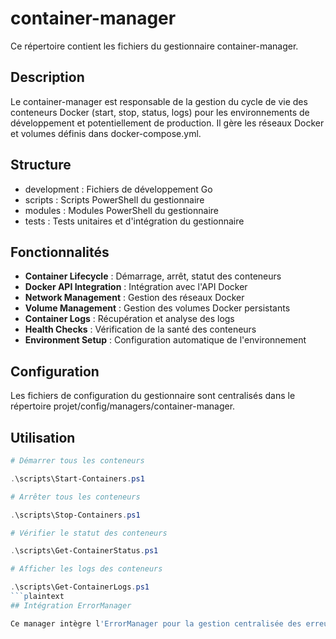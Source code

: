 # container-manager

Ce répertoire contient les fichiers du gestionnaire container-manager.

## Description

Le container-manager est responsable de la gestion du cycle de vie des conteneurs Docker (start, stop, status, logs) pour les environnements de développement et potentiellement de production. Il gère les réseaux Docker et volumes définis dans docker-compose.yml.

## Structure

- development : Fichiers de développement Go
- scripts : Scripts PowerShell du gestionnaire
- modules : Modules PowerShell du gestionnaire
- tests : Tests unitaires et d'intégration du gestionnaire

## Fonctionnalités

- **Container Lifecycle** : Démarrage, arrêt, statut des conteneurs
- **Docker API Integration** : Intégration avec l'API Docker
- **Network Management** : Gestion des réseaux Docker
- **Volume Management** : Gestion des volumes Docker persistants
- **Container Logs** : Récupération et analyse des logs
- **Health Checks** : Vérification de la santé des conteneurs
- **Environment Setup** : Configuration automatique de l'environnement

## Configuration

Les fichiers de configuration du gestionnaire sont centralisés dans le répertoire projet/config/managers/container-manager.

## Utilisation

```powershell
# Démarrer tous les conteneurs

.\scripts\Start-Containers.ps1

# Arrêter tous les conteneurs

.\scripts\Stop-Containers.ps1

# Vérifier le statut des conteneurs

.\scripts\Get-ContainerStatus.ps1

# Afficher les logs des conteneurs

.\scripts\Get-ContainerLogs.ps1
```plaintext
## Intégration ErrorManager

Ce manager intègre l'ErrorManager pour la gestion centralisée des erreurs, la journalisation structurée et le catalogage des erreurs.
